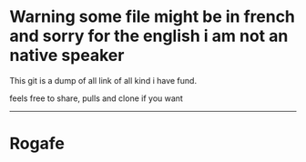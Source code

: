 
# Warning some file might be in french and sorry for the english i am not an native speaker 

This git is a dump of all link of all kind i have fund.

feels free to share, pulls and clone if you want 


_____
# Rogafe


